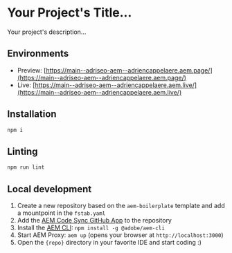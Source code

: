 # Your Project's Title...
Your project's description...

## Environments
- Preview: [https://main--adriseo-aem--adriencappelaere.aem.page/](https://main--adriseo-aem--adriencappelaere.aem.page/)
- Live: [https://main--adriseo-aem--adriencappelaere.aem.live/](https://main--adriseo-aem--adriencappelaere.aem.live/)

## Installation

```sh
npm i
```

## Linting

```sh
npm run lint
```

## Local development

1. Create a new repository based on the `aem-boilerplate` template and add a mountpoint in the `fstab.yaml`
1. Add the [AEM Code Sync GitHub App](https://github.com/apps/aem-code-sync) to the repository
1. Install the [AEM CLI](https://github.com/adobe/helix-cli): `npm install -g @adobe/aem-cli`
1. Start AEM Proxy: `aem up` (opens your browser at `http://localhost:3000`)
1. Open the `{repo}` directory in your favorite IDE and start coding :)
